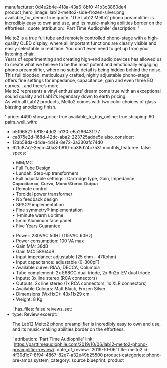 manufacturer: 0d4e2b4e-4f8a-43a6-8bf0-41b3c3860de4
product_hero_image: lab12-melto2-side-frozen-silver.png
available_for_demo: true
quote: 'The Lab12 Melto2 phono preamplifier is incredibly easy to own and use, and its music-making abilities border on the effortless.'
quote_attribution: 'Part Time Audiophile'
description: '<p>Melto2 is a true full tube and remotely controlled phono-stage with a high-quality OLED display, where all important functions are clearly visible and easily selectable in real time. You don’t even need to get up from your listening chair.<br>Years of experimenting and creating high-end audio devices has allowed us to create what we believe to be the most potent and emotionally engaging phono preamplifier, where no subtle detail is being hidden behind the noise.<br>This full blooded, meticulously crafted, highly adjustable phono-stage offers fine settings for impedance, capacitance, gain and even three EQ curves… and there’s more.<br>Melto2 represents a vinyl enthusiasts’ dream come true with an exceptional sound quality and Lab12’s legendary down to earth pricing.<br>As with all Lab12 products, Melto2 comes with two color choices of glass blasting anodizing finish.&nbsp;&nbsp;</p>'
price: 4490
show_price: true
available_to_buy_online: true
shipping: 60
pairs_well_with:
  - b5f96521-b815-4dd2-b130-e6a266431f77
  - ca875e2d-168d-42dc-aba2-223725adde5e
also_consider:
  - 12ab58da-d4de-4d49-8e72-3a330afc74d0
  - 62fc87a2-2ecb-40a8-b810-da38d24c7531
monthly_featuree: false
specs: '<p>• MM/MC<br>• Full Tube Design<br>• Lundahl Step-up transformers<br>• Full adjustable settings : Cartridge type, Gain, Impedance, Capacitance, Curve, Mono/Stereo Output<br>• Remote control<br>• Toroidal power transformer<br>• No feedback design<br>• SRSG® implementation<br>• Fine symmetry® implementation<br>• 1-minute warm up time<br>• 5mm Aluminum face panel<br>• Five Years Guarantee&nbsp;&nbsp;</p><p>• Power: 230VAC 50Hz (115VAC 60Hz)<br>• Power consumption: 100 VA max<br>• Gain MM: 38dB<br>• Gain MC: 58/64dB<br>• Input impedance: adjustable (25 ohm – 47Kohm)<br>• Input capacitance: adjustable (0-300pF)<br>• Available curve: RIAA, DECCA, Columbia<br>• Tube complement: 2x E88CC dual triode, 2x 6n2p-EV dual triode<br>• Inputs: 3x line stereo (RCA connectors)<br>• Outputs: 2x line stereo (1x RCA connectors, 1x XLR connectors)<br>• Available Colours: Matt Black, Frozen Silver<br>• Dimensions (WxHxD): 43x11x29 cm<br>• Weight: 8 Kg&nbsp;&nbsp;</p>'
has_files: false
reivews_set:
  -
    type: Review
    excerpt: '<p>The Lab12 Melto2 phono preamplifier is incredibly easy to own and use, and its music-making abilities border on the effortless.&nbsp;&nbsp;</p>'
    attribution: 'Part Time Audiophile'
    link: 'https://parttimeaudiophile.com/2019/10/06/lab12-melto2-phono-preamplifier-review/'
    date_of_review: '2019-10-06'
title: melto2
id: 4f30d1c7-8f94-4867-82e7-a32e49b25500
product-categories: phono-pre-amps
system_category: source
blueprint: product

